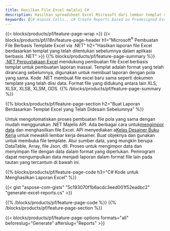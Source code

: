 ```yaml
---
title: Hasilkan File Excel melalui C#
description: Hasilkan spreadsheet Excel Microsoft dari lembar templat menggunakan kode C#
keywords: [C# Aspose.Cells., c# Create Reports Based on Predesigned Excel Template., c# Generate Reports Based on Predesigned Excel Template., c# Create Reports Based on Excel Template., C# Generate Reports Based on Excel Template., c# Create Excel files Based on Excel Template., C# Generate Excel files Based on Excel Template]
---
```

{{< blocks/products/pf/feature-page-wrap >}}
{{< blocks/products/pf/i18n/feature-page-header h1="Microsoft<sup>&reg;</sup> Pembuatan File Berbasis Template Excel via .NET" h2="Hasilkan laporan file Excel berdasarkan templat yang telah ditentukan sebelumnya dalam aplikasi berbasis .NET" >}}
{{% blocks/products/pf/feature-page-summary %}}
[.NET Perpustakaan Excel](/cells/id/net/) mendukung pembuatan file Excel berbasis templat untuk pembuatan laporan massal. Templat adalah format yang telah dirancang sebelumnya, digunakan untuk membuat laporan dengan pola yang sama. Kode .NET membuat file excel baru sama seperti dokumen template yang telah diisi data. Format file yang didukung antara lain XLS, XLSX, XLSB, XLSM, ODS.
{{% /blocks/products/pf/feature-page-summary %}}

{{% blocks/products/pf/feature-page-section h2="Buat Laporan Berdasarkan Templat Excel yang Telah Didesain Sebelumnya" %}}

Untuk mengotomatiskan proses pembuatan file pola yang sama dengan mudah menggunakan .NET Majelis API. Ada berbagai cara untuk[mengimpor data](https://docs.aspose.com/cells/net/import-data-into-worksheet/#importing-data-from-json) dan menghasilkan file Excel. API menyediakan a[Kelas Desainer Buku Kerja](https://reference.aspose.com/cells/net/aspose.cells/workbookdesigner) untuk mewakili lembar kerja desainer. Buat objeknya dan gunakan untuk membuka file template. Atur sumber data, yang mungkin berupa DataTable, Array, file Json, dll. Proses untuk mengimpor data dan menyimpan file dengan data dalam format yang diperlukan. Pemrogram dapat mengumpulkan data menjadi laporan dalam format file lain pada tautan yang tercantum di bawah ini.



{{% blocks/products/pf/feature-page-code h3="C# Kode untuk Menghasilkan Laporan Excel" %}}

{{< gist "aspose-com-gists" "5c193070f1b6acdc3eed001f52eadbc2" "generate-excel-reports.cs" >}}

{{% /blocks/products/pf/feature-page-code %}}
{{% /blocks/products/pf/feature-page-section %}}

{{< blocks/products/pf/feature-page-options formats="all" beforeslug="Generate" afterslug="Reports" >}}
